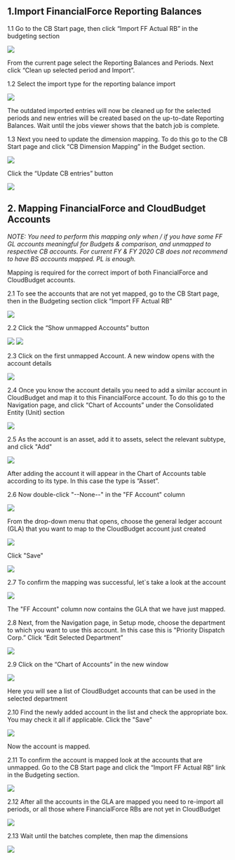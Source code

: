 <html>
  <body>
<h2>1.Import FinancialForce Reporting Balances</h2>

<p>1.1 Go to the CB Start page, then click “Import FF Actual RB” in the budgeting section</p>

<img src="images/1.1_Import_FF_RB.png" class="inline"/> 


<p>From the current page select the Reporting Balances and Periods. Next click “Clean up selected period and Import”.</p>

<p>1.2 Select the import type for the reporting balance import</p>
<img src="images/1.2_Import_FF_RB.png" class="inline"/>




<p>The outdated imported entries will now be cleaned up for the selected periods and new entries will be created based on the up-to-date Reporting Balances.
Wait until the jobs viewer shows that the batch job is complete.</p>

<p>1.3 Next you need to update the dimension mapping. To do this go to the CB Start page and click “CB Dimension Mapping” in the Budget section.</p>
<img src="images/1.3_CB_Dimension_Mapping.png" class="inline"/>


<p>Click the “Update CB entries” button</p>
<img src="images/1.4_CB_Dimension_Mapping.png" class="inline"/> 



<h2>2. Mapping FinancialForce and CloudBudget Accounts</h2>
<em>NOTE: You need to perform this mapping only when / if you have some FF GL accounts meaningful for Budgets & comparison, and unmapped to respective CB accounts. For current FY & FY 2020 CB does not recommend to have BS accounts mapped. PL is enough.</em>


<p></p>
<p>Mapping is required for the correct import of both FinancialForce and CloudBudget accounts.</p>

<p>2.1 To see the accounts that are not yet mapped, go to the CB Start page, then in the Budgeting section click “Import FF Actual RB”</p>
<img src="images/1.1_Import_FF_RB.png" class="inline"/>



<p>2.2 Click the “Show unmapped Accounts” button</p>
<img src="images/2.1_Unmapped_Accounts.png" class="inline"/>

<img src="images/2.2_Unmapped_Accounts.png" class="inline"/>


<p>2.3 Click on the first unmapped Account. A new window opens with the account details</p>
<img src="images/2.3_Edit_unmapped_Account.png" class="inline"/>



<p>2.4 Once you know the account details you need to add a similar account in CloudBudget and map it to this FinancialForce account. To do this go to the Navigation page, and click “Chart of Accounts” under the Consolidated Entity (Unit) section</p>
<img src="images/2.4_COA.png" class="inline"/>



<p>2.5 As the account is an asset, add it to assets, select the relevant subtype, and click "Add"</p>
<img src="images/2.5_Unmapped_Account.png" class="inline"/>

<p>After adding the account it will appear in the Chart of Accounts table according to its type. In this case the type is “Asset”.</p>


<p>2.6 Now double-click "--None--"  in the "FF Account" column</p>
<img src="images/2.6_Unmapped_Account.png" class="inline"/>


<p>From the drop-down menu that opens, choose the general ledger account (GLA) that you want to map to the CloudBudget account just created</p>
<img src="images/2.7_Unmapped_Account.png" class="inline"/>


<p>Click "Save"</p>
<img src="images/2.8_Unmapped_Account.png" class="inline"/>



<p>2.7 To confirm the mapping was successful, let`s take a look at the account</p>
<img src="images/2.9_Unmapped_Account.png" class="inline"/>

<p>The "FF Account" column now contains the GLA that we have just mapped.</p>


<p>2.8 Next, from the Navigation page, in Setup mode, choose the department to which you want to use this account. In this case this is "Priority Dispatch Corp.”  Click “Edit Selected Department”</p>
<img src="images/2.10_Unmapped_Account.png" class="inline"/>



<p>2.9 Click on the “Chart of Accounts” in the new window</p>
<img src="images/2.11_Unmapped_Account.png" class="inline"/>

<p>Here you will see a list of CloudBudget accounts that can be used in the selected department</p>


<p>2.10 Find the newly added account in the list and check the appropriate box. You may check it all if applicable. Click the "Save"</p>
<img src="images/2.12_Unmapped_Account.png" class="inline"/>

<p>Now the account is mapped.</p>


<p>2.11 To confirm the account is mapped look at the accounts that are unmapped. Go to the CB Start page and click the “Import FF Actual RB” link in the Budgeting section.</p>
<img src="images/2.13_Unmapped_Account.png" class="inline"/>





<p>2.12 After all the accounts in the GLA are mapped you need to re-import all periods, or all those where FinancialForce RBs are not yet in CloudBudget</p>
<img src="images/1.2_Import_FF_RB.png" class="inline"/> 



<p>2.13 Wait until the batches complete, then map the dimensions</p>
<img src="images/1.4_CB_Dimension_Mapping.png" class="inline"/>

 </body>
</html>

